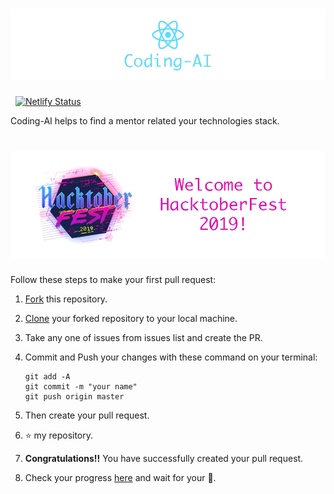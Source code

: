 # ![Coding-AI](media/banner_text.png)

&nbsp; [![Netlify Status](https://api.netlify.com/api/v1/badges/1355ea63-470d-4f37-987e-af334ab16432/deploy-status)](https://app.netlify.com/sites/mentors/deploys)

Coding-AI helps to find a mentor related your technologies stack.


# ![HacktoberFest](media/hacktoberfest.png)
Follow these steps to make your first pull request:

1. [Fork](https://help.github.com/en/articles/fork-a-repo) this repository.

2. [Clone](https://help.github.com/en/articles/cloning-a-repository) your forked repository to your local machine.

3. Take any one of issues from issues list and create the PR.

4. Commit and Push your changes with these command on your terminal:
    ```
    git add -A
    git commit -m "your name"
    git push origin master
    ```
5. Then create your pull request.

6. :star: my repository.

7. **Congratulations!!** You have successfully created your pull request.

8. Check your progress [here](https://hacktoberfest.digitalocean.com/profile) and wait for your :shirt:.
